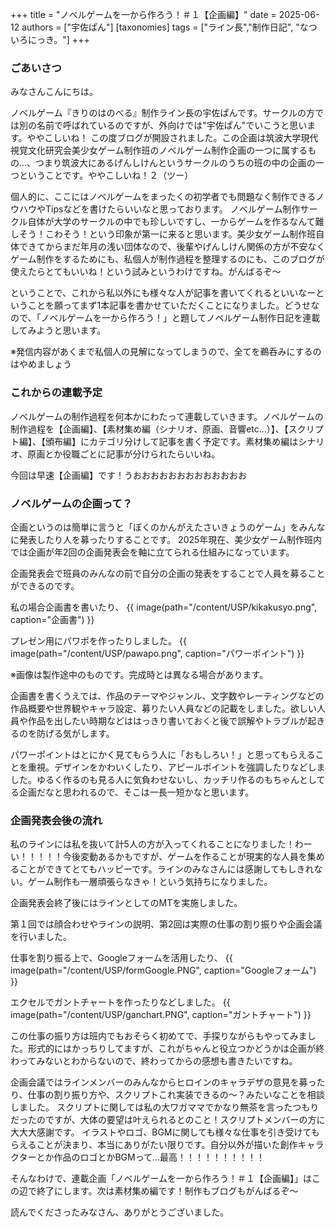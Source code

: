+++
title = "ノベルゲームを一から作ろう！＃１【企画編】"
date = 2025-06-12
authors = ["宇佐ぱん"]
[taxonomies]
tags = ["ライン長","制作日記", "なついろにっき。"]
+++

### ごあいさつ

みなさんこんにちは。


ノベルゲーム『きりのはのべる』制作ライン長の宇佐ぱんです。サークルの方では別の名前で呼ばれているのですが、外向けでは"宇佐ぱん"でいこうと思います。ややこしいね！
この度ブログが開設されました。この企画は筑波大学現代視覚文化研究会美少女ゲーム制作班のノベルゲーム制作企画の一つに属するもの…、つまり筑波大にあるげんしけんというサークルのうちの班の中の企画の一つということです。ややこしいね！２（ツー）


個人的に、ここにはノベルゲームをまったくの初学者でも問題なく制作できるノウハウやTipsなどを書けたらいいなと思っております。
ノベルゲーム制作サークル自体が大学のサークルの中でも珍しいですし、一からゲームを作るなんて難しそう！こわそう！という印象が第一に来ると思います。美少女ゲーム制作班自体できてからまだ年月の浅い団体なので、後輩やげんしけん関係の方が不安なくゲーム制作をするためにも、私個人が制作過程を整理するのにも、このブログが使えたらとてもいいね！という試みというわけですね。がんばるぞ～


ということで、これから私以外にも様々な人が記事を書いてくれるといいなーということを願ってまず1本記事を書かせていただくことになりました。どうせなので、「ノベルゲームを一から作ろう！」と題してノベルゲーム制作日記を連載してみようと思います。


※発信内容があくまで私個人の見解になってしまうので、全てを鵜呑みにするのはやめましょう


### これからの連載予定


ノベルゲームの制作過程を何本かにわたって連載していきます。ノベルゲームの制作過程を【企画編】、【素材集め編（シナリオ、原画、音響etc…）】、【スクリプト編】、【頒布編】にカテゴリ分けして記事を書く予定です。素材集め編はシナリオ、原画とか役職ごとに記事が分けられたらいいね。


今回は早速【企画編】です！うおおおおおおおおおおおおお


### ノベルゲームの企画って？


企画というのは簡単に言うと「ぼくのかんがえたさいきょうのゲーム」をみんなに発表したり人を募ったりすることです。
2025年現在、美少女ゲーム制作班内では企画が年2回の企画発表会を軸に立てられる仕組みになっています。


企画発表会で班員のみんなの前で自分の企画の発表をすることで人員を募ることができるのです。


私の場合企画書を書いたり、
{{ image(path="/content/USP/kikakusyo.png", caption="企画書") }}

プレゼン用にパワポを作ったりしました。
{{ image(path="/content/USP/pawapo.png", caption="パワーポイント") }}


※画像は製作途中のものです。完成時とは異なる場合があります。


企画書を書くうえでは、作品のテーマやジャンル、文字数やレーティングなどの作品概要や世界観やキャラ設定、募りたい人員などの記載をしました。欲しい人員や作品を出したい時期などははっきり書いておくと後で誤解やトラブルが起きるのを防げる気がします。


パワーポイントはとにかく見てもらう人に「おもしろい！」と思ってもらえることを重視。デザインをかわいくしたり、アピールポイントを強調したりなどしました。ゆるく作るのも見る人に気負わせないし、カッチリ作るのもちゃんとしてる企画だなと思われるので、そこは一長一短かなと思います。


### 企画発表会後の流れ


私のラインには私を抜いて計5人の方が入ってくれることになりました！わーい！！！！！今後変動あるかもですが、ゲームを作ることが現実的な人員を集めることができてとてもハッピーです。ラインのみなさんには感謝してもしきれない。ゲーム制作も一層頑張らなきゃ！という気持ちになりました。


企画発表会終了後にはラインとしてのMTを実施しました。


第１回では顔合わせやラインの説明、第2回は実際の仕事の割り振りや企画会議を行いました。


仕事を割り振る上で、Googleフォームを活用したり、
{{ image(path="/content/USP/formGoogle.PNG", caption="Googleフォーム") }}

エクセルでガントチャートを作ったりなどしました。
{{ image(path="/content/USP/ganchart.PNG", caption="ガントチャート") }}


この仕事の振り方は班内でもおそらく初めてで、手探りながらもやってみました。形式的にはかっちりしてますが、これがちゃんと役立つかどうかは企画が終わってみないとわからないので、終わってからの感想も書きたいですね。


企画会議ではラインメンバーのみんなからヒロインのキャラデザの意見を募ったり、仕事の割り振り方や、スクリプトこれ実装できるの～？みたいなことを相談しました。
スクリプトに関しては私の大ワガママでかなり無茶を言ったつもりだったのですが、大体の要望は叶えられるとのこと！スクリプトメンバーの方に大大大感謝です。
イラストやロゴ、BGMに関しても様々な仕事を引き受けてもらえることが決まり、本当にありがたい限りです。自分以外が描いた創作キャラクターとか作品のロゴとかBGMって…最高！！！！！！！！！！


そんなわけで、連載企画「ノベルゲームを一から作ろう！＃１【企画編】」はこの辺で終了にします。次は素材集め編です！制作もブログもがんばるぞ～


読んでくださったみなさん、ありがとうございました。



